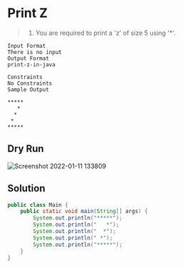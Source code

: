 # Print Z

> 1. You are required to print a 'z' of size 5 using '*'.

```text
Input Format
There is no input
Output Format
print-z-in-java

Constraints
No Constraints
Sample Output

*****
   *
  *
 *
*****
```
## Dry Run

![Screenshot 2022-01-11 133809](https://user-images.githubusercontent.com/64803628/148904470-4edd2e9b-9ec8-466c-abc9-03d119f8dd4e.png)


## Solution

```java
public class Main {
    public static void main(String[] args) {
        System.out.println("*****");
        System.out.println("   *");
        System.out.println("  *");
        System.out.println(" *");
        System.out.println("*****");
    }
}
```
